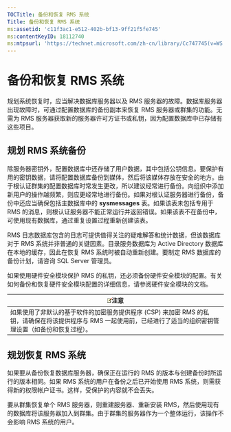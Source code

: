 ```yaml
---
TOCTitle: 备份和恢复 RMS 系统
Title: 备份和恢复 RMS 系统
ms:assetid: 'c11f3ac1-e512-402b-bf13-9ff21f5fe745'
ms:contentKeyID: 18112740
ms:mtpsurl: 'https://technet.microsoft.com/zh-cn/library/Cc747745(v=WS.10)'
---
```


备份和恢复 RMS 系统
===================

规划系统恢复时，应当解决数据库服务器以及 RMS 服务器的故障。数据库服务器出现故障时，可通过配置数据库的备份副本来恢复 RMS 服务器或群集的功能。无需为 RMS 服务器获取新的服务器许可方证书或私钥，因为配置数据库中已存储有这些项目。

规划 RMS 系统备份
-----------------

除服务器密钥外，配置数据库中还存储了用户数据，其中包括公钥信息。要保护有用的密钥数据，请将配置数据库备份到媒体，然后将该媒体存放在安全的地方。由于根认证群集的配置数据库时常发生更改，所以建议经常进行备份。向组织中添加新用户的操作越频繁，则应更经常地进行备份。如果对根认证服务器进行备份，备份中还应当确保包括主数据库中的 **sysmessages** 表。如果该表未包括专用于 RMS 的消息，则根认证服务器不能正常运行并返回错误。如果该表不在备份中，可使用现有数据库，通过重复设置过程重新创建该表。

RMS 日志数据库包含的日志可提供值得关注的疑难解答和统计数据，但该数据库对于 RMS 系统并非普通的关键因素。目录服务数据库为 Active Directory 数据库在本地的缓存，因此在恢复 RMS 系统时被自动重新创建。要制定 RMS 数据库的备份计划，请咨询 SQL Server 管理员。

如果使用硬件安全模块保护 RMS 的私钥，还必须备份硬件安全模块的配置。有关如何备份和恢复硬件安全模块配置的详细信息，请参阅硬件安全模块的文档。

| ![](images/Cc747745.note(WS.10).gif)注意                                                                                               |
|---------------------------------------------------------------------------------------------------------------------------------------------------------------------|
| 如果使用了非默认的基于软件的加密服务提供程序 (CSP) 来加密 RMS 的私钥，请确保在将该提供程序与 RMS 一起使用前，已经进行了适当的组织密钥管理设置（如备份和恢复过程）。 |

规划恢复 RMS 系统
-----------------

如果要从备份恢复数据库服务器，确保正在运行的 RMS 的版本与创建备份时所运行的版本相同。如果 RMS 系统的用户在备份之后已开始使用 RMS 系统，则需获得新的权限帐户证书。这样，受保护的内容就不会丢失。

要从群集恢复单个 RMS 服务器，则重建服务器、重新安装 RMS，然后使用现有的数据库将该服务器加入到群集。由于群集的服务器作为一个整体运行，该操作不会影响 RMS 系统的用户。
